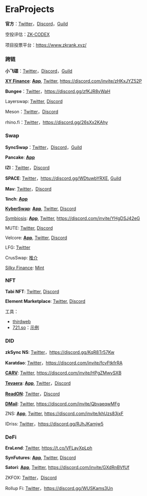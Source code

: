 # EraProjects

**官方**：[Twitter](https://twitter.com/zksync)，[Discord](https://join.zksync.dev/)，[Guild](https://guild.xyz/zksync-era)

空投评估：[ZK-CODEX](https://zksync.netlify.app/?address=)

项目投票平台：https://www.zkrank.xyz/

### 跨链

**小飞碟**：[Twitter](https://twitter.com/Orbiter_Finance)，[Discord](http://discord.gg/orbiter-finance)，[Guild](https://guild.xyz/orbiter-finance)

**[XY Finance](https://link3.to/xyfinance)**: **[App](https://app.xy.finance/)**, [Twitter](https://twitter.com/xyfinance), https://discord.com/invite/zHKxJYZ52P

**Bungee**：[Twitter](https://twitter.com/BungeeExchange)，https://discord.gg/zfKJR8yWaH

Layerswap: [Twitter](https://twitter.com/layerswap), [Discord](https://discord.com/invite/layerswap)

Meson：[Twitter](https://twitter.com/mesonfi)，[Discord](https://discord.gg/meson)

rhino.fi：[Twitter](https://twitter.com/rhinofi)，https://discord.gg/26sXx2KAhy


### Swap

**SyncSwap**：[Twitter](https://twitter.com/syncswap)，[Discord](https://discord.gg/syncswap)，[Guild](https://guild.xyz/syncswap)

**Pancake**: **[App](https://pancakeswap.finance/swap?chain=zkSync)**

**IZI**：[Twitter](https://twitter.com/izumi_Finance)，[Discord](https://discord.gg/izumifinance)

**SPACE**: [Twitter](https://twitter.com/spacefi_io)，https://discord.gg/WDtuwbYRXE, [Guild](https://guild.xyz/spacefi)

**Mav**: [Twitter](https://twitter.com/mavprotocol)，[Discord](https://discord.com/invite/dVvnmtwdRJ)

**1inch**: **[App](https://app.1inch.io/#/324/simple/swap/ETH/USDC)**

**[KyberSwap](https://link3.to/kyberswap)**: **[App](https://kyberswap.com/swap/zksync/eth-to-usdc)**, [Twitter](https://twitter.com/KyberNetwork), [Discord](https://discord.com/invite/kyberswap)

[Symbiosis](https://linktr.ee/symbiosis_fi): **[App](https://app.symbiosis.finance/swap?amountIn=1&chainIn=ZkSync%20Era&chainOut=ZkSync%20Era&tokenIn=ETH&tokenOut=0x3355df6D4c9C3035724Fd0e3914dE96A5a83aaf4)**, [Twitter](https://twitter.com/symbiosis_fi), https://discord.com/invite/YHgDSJ42eG

MUTE: [Twitter](https://twitter.com/mute_io), [Discord](https://discord.gg/muteio)

Velcore: **[App](https://zksync.velocore.xyz/swap)**, [Twitter](https://twitter.com/velocorexyz), [Discord](https://discord.com/invite/velocorexyz)

LFG: [Twitter](https://twitter.com/LFGSwap)

CrusSwap: [推介](https://twitter.com/0xKevin00/status/1682004006485516288?s=20)

[Silky Finance](https://linktr.ee/silkyfinance): [Mint](https://silkyfinance.xyz/#/mint)

### NFT

**Tabi NFT**: [Twitter](https://twitter.com/Tabi_NFT), [Discord](https://discord.com/invite/tabinft)

**Element Marketplace**: [Twitter](https://twitter.com/Element_Market), [Discord](https://discord.com/invite/elementmarket)

工具：
* [thirdweb](https://thirdweb.com/dashboard/contracts)
* [721.so](https://www.721.so/)：[示例](https://explorer.zksync.io/address/0xf630C57ED0E2276313d5b3a35D4cB5Ef3C3f5Ec2#contract)

### DID

**zkSync NS**: [Twitter](https://twitter.com/zknsdomains)，https://discord.gg/KqR8Tr57Kw

**Karatdao**: [Twitter](https://twitter.com/KaratDAO)，https://discord.com/invite/fcvFtkfrRA

**[CARV](https://link3.to/carvofficial)**: [Twitter](https://twitter.com/carv_official), https://discord.com/invite/HPgZMwvSXB

**[Tevaera](https://link3.to/tevaeraofficial)**: **[App](https://tevaera.com/?source=OKX)**, [Twitter](https://twitter.com/tevaera)，[Discord](https://discord.com/invite/tevaera)

**[ReadON](https://link3.to/readon)**: [Twitter](https://twitter.com/ReadOnMe3)，[Discord](https://discord.com/invite/readon)

**[DMail](https://linktr.ee/dmail)**: [Twitter](https://twitter.com/dmailofficial), https://discord.com/invite/QbvaeqwMFg

ZNS: **[App](https://zks.network/?)**, [Twitter](https://twitter.com/znszks), https://discord.com/invite/khUzs83jxF

IDriss: [Twitter](https://twitter.com/IDriss_xyz)，https://discord.gg/RJhJKamjw5

### DeFi

**EraLend**: [Twitter](https://twitter.com/Era_Lend), https://t.co/VFLayXpLph

**SynFutures**: **[App](https://trade.synfutures.com/#/trade)**, [Twitter](https://twitter.com/SynFuturesDefi), [Discord](https://discord.com/invite/synfutures)

**Satori**: **[App](https://zksync.satori.finance/)**, [Twitter](https://twitter.com/SatoriFinance), https://discord.com/invite/GXdRnBVfUf

ZKFOX: [Twitter](https://twitter.com/zk_zkfox)，[Discord](https://discord.com/invite/zkfox)

Rollup Fi: [Twitter](https://twitter.com/Rollup_Finance)，https://discord.gg/WUSKams3Un


